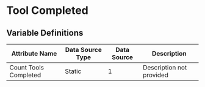 # Tool Completed

### 

## Variable Definitions

| Attribute Name|Data Source Type|Data Source|Description|
| --- | --- | --- | --- |
|Count Tools Completed|Static|1|Description not provided|



